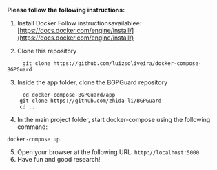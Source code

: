 **Please follow the following instructions:**

1. Install Docker
     Follow instructionsavailablee: [https://docs.docker.com/engine/install/](https://docs.docker.com/engine/install/)

2. Clone this repository
```
     git clone https://github.com/luizsoliveira/docker-compose-BGPGuard
```

3. Inside the app folder, clone the BGPGuard repository
```
     cd docker-compose-BGPGuard/app
    git clone https://github.com/zhida-li/BGPGuard
    cd ..
```
4. In the main project folder, start docker-compose using the following command:
```
docker-compose up
```
5. Open your browser at the following URL: `http://localhost:5000`
6. Have fun and good research!